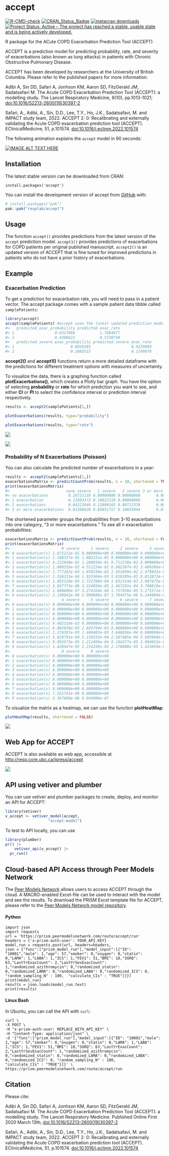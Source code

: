 
<!-- README.md is generated from README.Rmd. Please edit that file -->

# accept

<!-- badges: start -->

[![R-CMD-check](https://github.com/resplab/accept/actions/workflows/R-CMD-check.yaml/badge.svg)](https://github.com/resplab/accept/actions/workflows/R-CMD-check.yaml)
[![CRAN_Status_Badge](https://www.r-pkg.org/badges/version/accept)](https://cran.r-project.org/package=accept)
[![metacran
downloads](https://cranlogs.r-pkg.org/badges/accept)](https://cran.r-project.org/package=accept)
[![Project Status: Active – The project has reached a stable, usable
state and is being actively
developed.](https://www.repostatus.org/badges/latest/active.svg)](https://www.repostatus.org/#active)

<!-- badges: end -->

R package for the ACute COPD Exacerbation Prediction Tool (ACCEPT)

ACCEPT is a prediction model for predicting probability, rate, and
severity of exacerbations (also known as lung attacks) in patients with
Chronic Obstructive Pulmonary Disease.

ACCEPT has been developed by researchers at the University of British
Columbia. Please refer to the published papers for more information:

Adibi A, Sin DD, Safari A, Jonhson KM, Aaron SD, FitzGerald JM,
Sadatsafavi M. The Acute COPD Exacerbation Prediction Tool (ACCEPT): a
modelling study. The Lancet Respiratory Medicine, 8(10), pp.1013-1021;
[doi:10.1016/S2213-2600(19)30397-2](https://www.thelancet.com/journals/lanres/article/PIIS2213-2600%2819%2930397-2/fulltext)

Safari, A., Adibi, A., Sin, D.D., Lee, T.Y., Ho, J.K., Sadatsafavi, M.
and IMPACT study team, 2022. ACCEPT 2· 0: Recalibrating and externally
validating the Acute COPD exacerbation prediction tool (ACCEPT).
EClinicalMedicine, 51, p.101574.
[doi:10.1016/j.eclinm.2022.101574](http://doi.org/10.1016/j.eclinm.2022.101574)

The following animation explains the `accept` model in 90 seconds:

[![IMAGE ALT TEXT
HERE](https://img.youtube.com/vi/UuGLN128Z3Y/0.jpg)](https://www.youtube.com/watch?v=UuGLN128Z3Y)

## Installation

The latest stable version can be downloaded from CRAN:

`install.packages('accept')`

You can install the development version of accept from
[GitHub](https://github.com/) with:

``` r
# install.packages("pak")
pak::pak("resplab/accept")
```

## Usage

The function `accept()` provides predictions from the latest version of
the `accept` prediction model. `accept1()` provides predictions of
exacerbations for COPD patients per original published manuscript.
`accept2()` is an updated version of ACCEPT that is fine tuned for
improved predictions in patients who do not have a prior history of
exacerbations.

## Example

### Exacerbation Prediction

To get a prediction for exacerbation rate, you will need to pass in a
patient vector. The accept package comes with a sample patient data
tibble called `samplePatients`:

``` r
library(accept)
accept(samplePatients) #accept uses the latest updated prediction model
#>   predicted_exac_probability predicted_exac_rate
#> 1                  0.8327888           1.7884977
#> 2                  0.4366622           0.5738758
#>   predicted_severe_exac_probability predicted_severe_exac_rate
#> 1                         0.6026383                  0.9229084
#> 2                         0.1085515                  0.1149076
```

**accept2()** and **accept1()** functions return a more detailed
dataframe with the predictions for different treatment options with
measures of uncertainty.

To visualize the data, there is a graphing function called
**plotExacerbations()**, which creates a Plotly bar graph. You have the
option of selecting **probability** or **rate** for which prediction you
want to see, and either **CI** or **PI** to select the confidence
interval or prediction interval respectively.

``` r
results <- accept2(samplePatients[1,])

plotExacerbations(results, type="probability")

plotExacerbations(results, type="rate")
```

![](./man/figures/newplot1.png)

![](./man/figures/newplot3.png)

### Probability of N Exacerbations (Poisson)

You can also calculate the predicted number of exacerbations in a year:

``` r
results <- accept2(samplePatients[1,]) 
exacerbationsMatrix <- predictCountProb(results, n = 10, shortened = TRUE)
print(exacerbationsMatrix)
#>                         none severe   1 severe   2 severe 3 or more severe
#> no exacerbations         0.16721119 0.00000000 0.00000000       0.00000000
#> 1 exacerbation           0.11883372 0.18022310 0.00000000       0.00000000
#> 2 exacerbations          0.04222640 0.12808103 0.09712378       0.00000000
#> 3 or more exacerbations  0.01206628 0.05851757 0.10055944       0.07102149
```

The shortened parameter groups the probabilities from 3-10 exacerbations
into one category, “3 or more exacerbations.” To see all n exacerbation
probabilities:

``` r
exacerbationsMatrix <- predictCountProb(results, n = 10, shortened = FALSE)
print(exacerbationsMatrix)
#>                       0 severe     1 severe     2 severe     3 severe
#> 0 exacerbation(s) 1.672112e-01 0.000000e+00 0.000000e+00 0.000000e+00
#> 1 exacerbation(s) 1.188337e-01 1.802231e-01 0.000000e+00 0.000000e+00
#> 2 exacerbation(s) 4.222640e-02 1.280810e-01 9.712378e-02 0.000000e+00
#> 3 exacerbation(s) 1.000316e-02 4.551234e-02 6.902397e-02 3.489389e-02
#> 4 exacerbation(s) 1.777262e-03 1.078158e-02 2.452699e-02 2.479841e-02
#> 5 exacerbation(s) 2.526131e-04 1.915564e-03 5.810285e-03 8.811872e-03
#> 6 exacerbation(s) 2.992120e-05 2.722708e-04 1.032314e-03 2.087475e-03
#> 7 exacerbation(s) 3.037773e-06 3.224959e-05 1.467291e-04 3.708819e-04
#> 8 exacerbation(s) 2.698608e-07 3.274164e-06 1.737958e-05 5.271571e-05
#> 9 exacerbation(s) 2.130942e-08 2.908606e-07 1.764475e-06 6.244004e-06
#>                       4 severe     5 severe     6 severe     7 severe
#> 0 exacerbation(s) 0.000000e+00 0.000000e+00 0.000000e+00 0.000000e+00
#> 1 exacerbation(s) 0.000000e+00 0.000000e+00 0.000000e+00 0.000000e+00
#> 2 exacerbation(s) 0.000000e+00 0.000000e+00 0.000000e+00 0.000000e+00
#> 3 exacerbation(s) 0.000000e+00 0.000000e+00 0.000000e+00 0.000000e+00
#> 4 exacerbation(s) 9.402310e-03 0.000000e+00 0.000000e+00 0.000000e+00
#> 5 exacerbation(s) 6.682038e-03 2.026794e-03 0.000000e+00 0.000000e+00
#> 6 exacerbation(s) 2.374397e-03 1.440403e-03 3.640856e-04 0.000000e+00
#> 7 exacerbation(s) 5.624791e-04 5.118332e-04 2.587485e-04 5.605968e-05
#> 8 exacerbation(s) 9.993573e-05 1.212499e-04 9.194377e-05 3.984052e-05
#> 9 exacerbation(s) 1.420447e-05 2.154249e-05 2.178088e-05 1.415694e-05
#>                       8 severe     9 severe
#> 0 exacerbation(s) 0.000000e+00 0.000000e+00
#> 1 exacerbation(s) 0.000000e+00 0.000000e+00
#> 2 exacerbation(s) 0.000000e+00 0.000000e+00
#> 3 exacerbation(s) 0.000000e+00 0.000000e+00
#> 4 exacerbation(s) 0.000000e+00 0.000000e+00
#> 5 exacerbation(s) 0.000000e+00 0.000000e+00
#> 6 exacerbation(s) 0.000000e+00 0.000000e+00
#> 7 exacerbation(s) 0.000000e+00 0.000000e+00
#> 8 exacerbation(s) 7.552761e-06 0.000000e+00
#> 9 exacerbation(s) 5.367600e-06 9.044996e-07
```

To visualize the matrix as a heatmap, we can use the function
**plotHeatMap**:

``` r
plotHeatMap(results, shortened = FALSE)
```

![](./man/figures/newplot4.png)

## Web App for ACCEPT

ACCEPT is also available as web app, accessible at
<http://resp.core.ubc.ca/ipress/accept>

![](./man/figures/accept_shiny.png)

## API using vetiver and plumber

You can use vetiver and plumber packages to create, deploy, and monitor
an API for ACCEPT:

``` r
library(vetiver)
v_accept <- vetiver_model(accept, 
                   "accept-model")
```

To test to API locally, you can use

``` r
library(plumber)
pr() |> 
    vetiver_api(v_accept) |>
  pr_run()
```

## Cloud-based API Access through Peer Models Network

The [Peer Models Network](https://www.peermodelsnetwork.com) allows
users to access ACCEPT through the cloud. A MACRO-enabled Excel-file can
be used to interact with the model and see the results. To download the
PRISM Excel template file for ACCEPT, please refer to the [Peer Models
Network model repository](https://models.peermodelsnetwork.com).

#### Python

    import json
    import requests
    url = 'https://prism.peermodelsnetwork.com/route/accept/run'
    headers = {'x-prism-auth-user': YOUR_API_KEY}
    model_run = requests.post(url, headers=headers,
    json = {"func":["prism_model_run"],"model_input":[{"ID": "10001","male": 1,"age": 57,"smoker": 0,"oxygen": 0,"statin": 0,"LAMA": 1,"LABA": 1,"ICS": 1,"FEV1": 51,"BMI": 18,"SGRQ": 63,"LastYrExacCount": 2,"LastYrSevExacCount": 1,"randomized_azithromycin": 0,"randomized_statin": 0,"randomized_LAMA": 0,"randomized_LABA": 0,"randomized_ICS": 0, "random_sampling_N" : 100,  "calculate_CIs" : "TRUE"}]})
    print(model_run)
    results = json.loads(model_run.text)
    print(results)

#### Linux Bash

In Ubuntu, you can call the API with `curl`:

    curl \
    -X POST \
    -H "x-prism-auth-user: REPLACE_WITH_API_KEY" \
    -H "Content-Type: application/json" \
    -d '{"func":["prism_model_run"],"model_input":[{"ID": "10001","male": 1,"age": 57,"smoker": 0,"oxygen": 0,"statin": 0,"LAMA": 1,"LABA": 1,"ICS": 1,"FEV1": 51,"BMI": 18,"SGRQ": 63,"LastYrExacCount": 2,"LastYrSevExacCount": 1,"randomized_azithromycin": 0,"randomized_statin": 0,"randomized_LAMA": 0,"randomized_LABA": 0,"randomized_ICS": 0, "random_sampling_N" : 100, 
    "calculate_CIs" : "TRUE"}]}' \
    https://prism.peermodelsnetwork.com/route/accept/run

## Citation

Please cite:

Adibi A, Sin DD, Safari A, Jonhson KM, Aaron SD, FitzGerald JM,
Sadatsafavi M. The Acute COPD Exacerbation Prediction Tool (ACCEPT): a
modelling study. The Lancet Respiratory Medicine. Published Online First
2020 March 13th;
[doi:10.1016/S2213-2600(19)30397-2](https://www.thelancet.com/journals/lanres/article/PIIS2213-2600%2819%2930397-2/fulltext)

Safari, A., Adibi, A., Sin, D.D., Lee, T.Y., Ho, J.K., Sadatsafavi, M.
and IMPACT study team, 2022. ACCEPT 2· 0: Recalibrating and externally
validating the Acute COPD exacerbation prediction tool (ACCEPT).
EClinicalMedicine, 51, p.101574.
[doi:10.1016/j.eclinm.2022.101574](http://doi.org/10.1016/j.eclinm.2022.101574)
